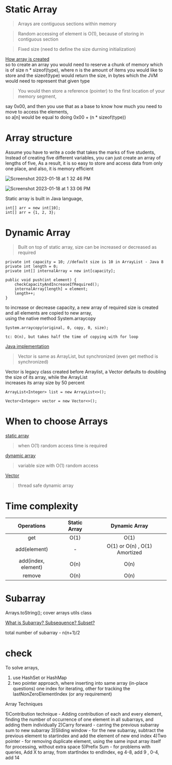 # Static Array

> Arrays are contiguous sections within memory  

> Random accessing of element is O(1), because of storing in contiguous section   

> Fixed size (need to define the size durning initialization)   

<ins>How array is created</ins>      
so to create an array you would need to reserve a chunk of memory which is of size n * sizeof(type), where n is the amount of items 
you would like to store and the sizeof(type) would return the size, in bytes which the JVM would need to represent that given type       

> You would then store a reference (pointer) to the first location of your memory segment,      
 
say 0x00, and then you use that as a base to know how much you need to move to access the elements,     
so a[n] would be equal to doing 0x00 + (n * sizeof(type))       

# Array structure


Assume you have to write a code that takes the marks of five students, Instead of creating five different variables, you can just create an array of    lengths of five, As a result, it is so easy to store and access data from only one place, and also, it is memory efficient   


![Screenshot 2023-01-18 at 1 32 46 PM](https://user-images.githubusercontent.com/16437905/213116371-49432122-ea0d-47f1-89fe-731c93285b05.png)

![Screenshot 2023-01-18 at 1 33 06 PM](https://user-images.githubusercontent.com/16437905/213116380-72c4828b-7338-41c7-a2ad-575ce5a940c4.png)


Static array is built in Java language,

```
int[] arr = new int[10];  
int[] arr = {1, 2, 3};
```

# Dynamic Array

> Built on top of static array, size can be increased or decreased as required    

```
private int capacity = 10; //default size is 10 in ArrayList - Java 8
private int length = 0;
private int[] internalArray = new int[capacity];

public void push(int element) {
    checkCapacityAndIncreaseIfRequired();
    internalArray[length] = element;
    length++;
}
```

to increase or decrease capacity, a new array of required size is created and all elements are copied to new array,    
using the native method System.arraycopy
  
```
System.arraycopy(original, 0, copy, 0, size);

tc: O(n), but takes half the time of copying with for loop    
```

<ins>Java implementation</ins>      

> Vector is same as ArrayList, but synchronized (even get method is synchronized)

Vector is legacy class created before Arraylist, a Vector defaults to doubling the size of its array, while the ArrayList   
increases its array size by 50 percent  

```
ArrayList<Integer> list = new ArrayList<>();

Vector<Integer> vector = new Vector<>();
```

# When to choose Arrays

<ins>static array</ins>  
> when O(1) random access time is required    

<ins>dynamic array</ins>  
> variable size with O(1) random access

<ins>Vector</ins>  
> thread safe dynamic array  

# Time complexity

| Operations | Static Array | Dynamic Array |
:---: | :---: | :---: |
get                   | O(1)   | O(1)
add(element)          |  -     | O(1) or O(n) , O(1) Amortized   
add(index, element)   | O(n)   | O(n)
remove                | O(n)   | O(n)



# Subarray
Arrays.toString();
cover arrays utils class 

[What is Subarray? Subsequence? Subset?](https://github.com/sushilsridhar/cs-fundamentals/blob/main/algo/SUBARRAY_SUBSEQUENCE_SUBSET.md)

total number of subarray - n(n+1)/2


# check

To solve arrays,

1) use HashSet or HashMap
2) two pointer approach, where inserting into same array (in-place questions)
   one index for iterating, other for tracking the lastNonZeroElementIndex (or any requirement)


Array Techniques

1)Contribution technique - Adding contribution of each and every element, finding the number of occurrence of one element in all subarrays, and adding them individually
2)Carry forward - carring the previous subarray sum to new subarray
3)Sliding window - for the new subarray, subtract the previous element to startindex and add the element of new end index
4)Two pointer - for removing duplicate element, using the same input array itself for processing, without extra space
5)Prefix Sum - for problems with queries, Add X to array, from startIndex to endIndex, eg 4-8, add 9 , 0-4, add 14

